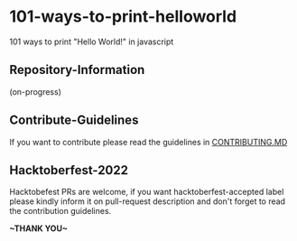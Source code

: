 # 101-ways-to-print-helloworld
101 ways to print "Hello World!" in javascript

## Repository-Information
(on-progress)

## Contribute-Guidelines
If you want to contribute please read the guidelines in [CONTRIBUTING.MD](https://github.com/Dimas-Saputra-Me/101-ways-to-print-helloworld/blob/master/CONTRIBUTING.MD)

## Hacktoberfest-2022
Hacktobefest PRs are welcome, if you want hacktoberfest-accepted label please kindly inform it on pull-request description and don't forget to read the contribution guidelines.


**\~THANK YOU\~**
